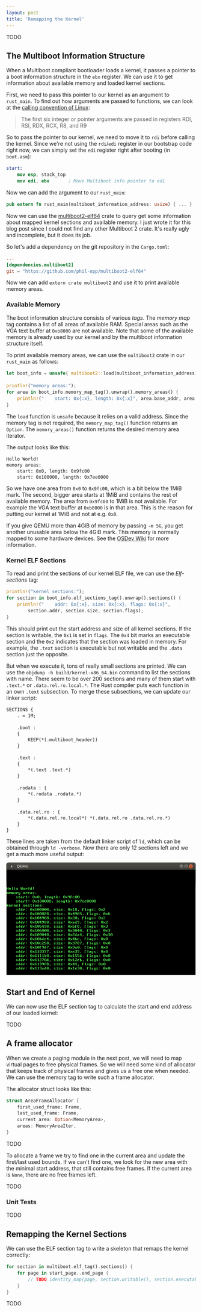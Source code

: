 ```yaml
---
layout: post
title: 'Remapping the Kernel'
---
```


TODO

## The Multiboot Information Structure
When a Multiboot compliant bootloader loads a kernel, it passes a pointer to a boot information structure in the `ebx` register. We can use it to get information about available memory and loaded kernel sections.

First, we need to pass this pointer to our kernel as an argument to `rust_main`. To find out how arguments are passed to functions, we can look at the [calling convention of Linux]:

[calling convention of Linux]: https://en.wikipedia.org/wiki/X86_calling_conventions#System_V_AMD64_ABI

> The first six integer or pointer arguments are passed in registers RDI, RSI, RDX, RCX, R8, and R9

So to pass the pointer to our kernel, we need to move it to `rdi` before calling the kernel. Since we're not using the `rdi`/`edi` register in our bootstrap code right now, we can simply set the `edi` register right after booting (in `boot.asm`):

```nasm
start:
    mov esp, stack_top
    mov edi, ebx       ; Move Multiboot info pointer to edi
```
Now we can add the argument to our `rust_main`:

```rust
pub extern fn rust_main(multiboot_information_address: usize) { ... }
```

Now we can use the [multiboot2-elf64] crate to query get some information about mapped kernel sections and available memory. I just wrote it for this blog post since I could not find any other Multiboot 2 crate. It's really ugly and incomplete, but it does its job.

[multiboot2-elf64]: https://github.com/phil-opp/multiboot2-elf64

So let's add a dependency on the git repository in the `Cargo.toml`:

```toml
...
[dependencies.multiboot2]
git = "https://github.com/phil-opp/multiboot2-elf64"
```

Now we can add `extern crate multiboot2` and use it to print available memory areas.

### Available Memory
The boot information structure consists of various _tags_. The _memory map_ tag contains a list of all areas of available RAM. Special areas such as the VGA text buffer at `0xb8000` are not available. Note that some of the available memory is already used by our kernel and by the multiboot information structure itself.

To print available memory areas, we can use the `multiboot2` crate in our `rust_main` as follows:

```rust
let boot_info = unsafe{ multiboot2::load(multiboot_information_address) };

println!("memory areas:");
for area in boot_info.memory_map_tag().unwrap().memory_areas() {
    println!("    start: 0x{:x}, length: 0x{:x}", area.base_addr, area.length);
}
```

The `load` function is `unsafe` because it relies on a valid address. Since the memory tag is not required, the `memory_map_tag()` function returns an `Option`. The `memory_areas()` function returns the desired memory area iterator.

The output looks like this:

```
Hello World!
memory areas:
    start: 0x0, length: 0x9fc00
    start: 0x100000, length: 0x7ee0000
```
So we have one area from `0x0` to `0x9fc00`, which is a bit below the 1MiB mark. The second, bigger area starts at 1MiB and contains the rest of available memory. The area from `0x9fc00` to 1MiB is not available. For example the VGA text buffer at `0xb8000` is in that area. This is the reason for putting our kernel at 1MiB and not at e.g. `0x0`.

If you give QEMU more than 4GiB of memory by passing `-m 5G`, you get another unusable area below the 4GiB mark. This memory is normally mapped to some hardware devices. See the [OSDev Wiki][Memory_map] for more information.

[Memory_map]: http://wiki.osdev.org/Memory_Map_(x86)

### Kernel ELF Sections
To read and print the sections of our kernel ELF file, we can use the _Elf-sections_ tag:

```rust
println!("kernel sections:");
for section in boot_info.elf_sections_tag().unwrap().sections() {
    println!("    addr: 0x{:x}, size: 0x{:x}, flags: 0x{:x}",
        section.addr, section.size, section.flags);
}
```
This should print out the start address and size of all kernel sections. If the section is writable, the `0x1` is set in `flags`. The `0x4` bit marks an executable section and the `0x2` indicates that the section was loaded in memory. For example, the `.text` section is executable but not writable and the `.data` section just the opposite.

But when we execute it, tons of really small sections are printed. We can use the `objdump -h build/kernel-x86_64.bin` command to list the sections with name. There seem to be over 200 sections and many of them start with `.text.*` or `.data.rel.ro.local.*`. The Rust compiler puts each function in an own `.text` subsection. To merge these subsections, we can update our linker script:

```
SECTIONS {
    . = 1M;

    .boot :
    {
        KEEP(*(.multiboot_header))
    }

    .text :
    {
        *(.text .text.*)
    }

    .rodata : {
        *(.rodata .rodata.*)
    }

    .data.rel.ro : {
        *(.data.rel.ro.local*) *(.data.rel.ro .data.rel.ro.*)
    }
}
```

These lines are taken from the default linker script of `ld`, which can be obtained through `ld ‑verbose`. Now there are only 12 sections left and we get a much more useful output:

![qemu output](/images/qemu-memory-areas-and-kernel-sections.png)

## Start and End of Kernel
We can now use the ELF section tag to calculate the start and end address of our loaded kernel:

TODO

## A frame allocator
When we create a paging module in the next post, we will need to map virtual pages to free physical frames. So we will need some kind of allocator that keeps track of physical frames and gives us a free one when needed. We can use the memory tag to write such a frame allocator.

The allocator struct looks like this:

```rust
struct AreaFrameAllocator {
    first_used_frame: Frame,
    last_used_frame: Frame,
    current_area: Option<MemoryArea>,
    areas: MemoryAreaIter,
}
```
TODO

To allocate a frame we try to find one in the current area and update the first/last used bounds. If we can't find one, we look for the new area with the minimal start address, that still contains free frames. If the current area is `None`, there are no free frames left.

TODO

### Unit Tests
TODO

## Remapping the Kernel Sections
We can use the ELF section tag to write a skeleton that remaps the kernel correctly:

```rust
for section in multiboot.elf_tag().sections() {
    for page in start_page..end_page {
        // TODO identity_map(page, section.writable(), section.executable())
    }
}
```
TODO
